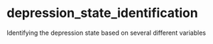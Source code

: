 # depression_state_identification
Identifying the depression state based on several different variables 
